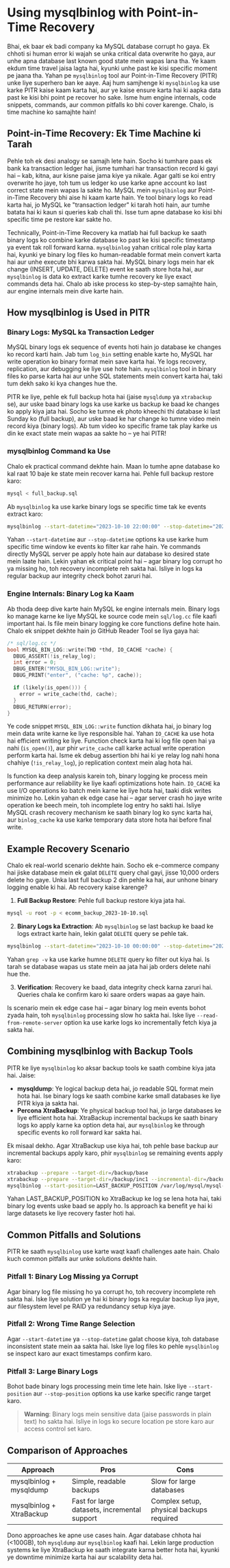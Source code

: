 # Using mysqlbinlog with Point-in-Time Recovery

Bhai, ek baar ek badi company ka MySQL database corrupt ho gaya. Ek chhoti si human error ki wajah se unka critical data overwrite ho gaya, aur unhe apna database last known good state mein wapas lana tha. Ye kaam ekdum time travel jaisa lagta hai, kyunki unhe past ke kisi specific moment pe jaana tha. Yahan pe `mysqlbinlog` tool aur Point-in-Time Recovery (PITR) unke liye superhero ban ke aaye. Aaj hum samjhenge ki `mysqlbinlog` ka use karke PITR kaise kaam karta hai, aur ye kaise ensure karta hai ki aapka data past ke kisi bhi point pe recover ho sake. Isme hum engine internals, code snippets, commands, aur common pitfalls ko bhi cover karenge. Chalo, is time machine ko samajhte hain!

## Point-in-Time Recovery: Ek Time Machine ki Tarah

Pehle toh ek desi analogy se samajh lete hain. Socho ki tumhare paas ek bank ka transaction ledger hai, jisme tumhari har transaction record ki gayi hai – kab, kitna, aur kisne paise jama kiye ya nikale. Agar galti se koi entry overwrite ho jaye, toh tum us ledger ko use karke apne account ko last correct state mein wapas la sakte ho. MySQL mein `mysqlbinlog` aur Point-in-Time Recovery bhi aise hi kaam karte hain. Ye tool binary logs ko read karta hai, jo MySQL ke "transaction ledger" ki tarah hoti hain, aur tumhe batata hai ki kaun si queries kab chali thi. Isse tum apne database ko kisi bhi specific time pe restore kar sakte ho.

Technically, Point-in-Time Recovery ka matlab hai full backup ke saath binary logs ko combine karke database ko past ke kisi specific timestamp ya event tak roll forward karna. `mysqlbinlog` yahan critical role play karta hai, kyunki ye binary log files ko human-readable format mein convert karta hai aur unhe execute bhi karwa sakta hai. MySQL binary logs mein har ek change (INSERT, UPDATE, DELETE) event ke saath store hota hai, aur `mysqlbinlog` is data ko extract karke tumhe recovery ke liye exact commands deta hai. Chalo ab iske process ko step-by-step samajhte hain, aur engine internals mein dive karte hain.

## How mysqlbinlog is Used in PITR

### Binary Logs: MySQL ka Transaction Ledger

MySQL binary logs ek sequence of events hoti hain jo database ke changes ko record karti hain. Jab tum `log_bin` setting enable karte ho, MySQL har write operation ko binary format mein save karta hai. Ye logs recovery, replication, aur debugging ke liye use hote hain. `mysqlbinlog` tool in binary files ko parse karta hai aur unhe SQL statements mein convert karta hai, taki tum dekh sako ki kya changes hue the.

PITR ke liye, pehle ek full backup hota hai (jaise `mysqldump` ya `xtrabackup` se), aur uske baad binary logs ka use karke us backup ke baad ke changes ko apply kiya jata hai. Socho ke tumne ek photo kheechi thi database ki last Sunday ko (full backup), aur uske baad ke har change ko tumne video mein record kiya (binary logs). Ab tum video ko specific frame tak play karke us din ke exact state mein wapas aa sakte ho – ye hai PITR!

### mysqlbinlog Command ka Use

Chalo ek practical command dekhte hain. Maan lo tumhe apne database ko kal raat 10 baje ke state mein recover karna hai. Pehle full backup restore karo:

```bash
mysql < full_backup.sql
```

Ab `mysqlbinlog` ka use karke binary logs se specific time tak ke events extract karo:

```bash
mysqlbinlog --start-datetime="2023-10-10 22:00:00" --stop-datetime="2023-10-11 22:00:00" /var/log/mysql/mysql-bin.000123 | mysql -u root -p
```

Yahan `--start-datetime` aur `--stop-datetime` options ka use karke hum specific time window ke events ko filter kar rahe hain. Ye commands directly MySQL server pe apply hote hain aur database ko desired state mein laate hain. Lekin yahan ek critical point hai – agar binary log corrupt ho ya missing ho, toh recovery incomplete reh sakta hai. Isliye in logs ka regular backup aur integrity check bohot zaruri hai.

### Engine Internals: Binary Log ka Kaam

Ab thoda deep dive karte hain MySQL ke engine internals mein. Binary logs ko manage karne ke liye MySQL ke source code mein `sql/log.cc` file kaafi important hai. Is file mein binary logging ke core functions define hote hain. Chalo ek snippet dekhte hain jo GitHub Reader Tool se liya gaya hai:

```cpp
/* sql/log.cc */
bool MYSQL_BIN_LOG::write(THD *thd, IO_CACHE *cache) {
  DBUG_ASSERT(!is_relay_log);
  int error = 0;
  DBUG_ENTER("MYSQL_BIN_LOG::write");
  DBUG_PRINT("enter", ("cache: %p", cache));

  if (likely(is_open())) {
    error = write_cache(thd, cache);
  }
  DBUG_RETURN(error);
}
```

Ye code snippet `MYSQL_BIN_LOG::write` function dikhata hai, jo binary log mein data write karne ke liye responsible hai. Yahan `IO_CACHE` ka use hota hai efficient writing ke liye. Function check karta hai ki log file open hai ya nahi (`is_open()`), aur phir `write_cache` call karke actual write operation perform karta hai. Isme ek debug assertion bhi hai ki ye relay log nahi hona chahiye (`!is_relay_log`), jo replication context mein alag hota hai.

Is function ka deep analysis karein toh, binary logging ke process mein performance aur reliability ke liye kaafi optimizations hote hain. `IO_CACHE` ka use I/O operations ko batch mein karne ke liye hota hai, taaki disk writes minimize ho. Lekin yahan ek edge case hai – agar server crash ho jaye write operation ke beech mein, toh incomplete log entry ho sakti hai. Isliye MySQL crash recovery mechanism ke saath binary log ko sync karta hai, aur `binlog_cache` ka use karke temporary data store hota hai before final write.

## Example Recovery Scenario

Chalo ek real-world scenario dekhte hain. Socho ek e-commerce company hai jiske database mein ek galat `DELETE` query chal gayi, jisse 10,000 orders delete ho gaye. Unka last full backup 2 din pehle ka hai, aur unhone binary logging enable ki hai. Ab recovery kaise karenge?

1. **Full Backup Restore**: Pehle full backup restore kiya jata hai.

```bash
mysql -u root -p < ecomm_backup_2023-10-10.sql
```

2. **Binary Logs ka Extraction**: Ab `mysqlbinlog` se last backup ke baad ke logs extract karte hain, lekin galat `DELETE` query se pehle tak.

```bash
mysqlbinlog --start-datetime="2023-10-10 00:00:00" --stop-datetime="2023-10-12 15:00:00" /var/log/mysql/mysql-bin.* | grep -v "DELETE FROM orders" | mysql -u root -p
```

Yahan `grep -v` ka use karke humne `DELETE` query ko filter out kiya hai. Is tarah se database wapas us state mein aa jata hai jab orders delete nahi hue the.

3. **Verification**: Recovery ke baad, data integrity check karna zaruri hai. Queries chala ke confirm karo ki saare orders wapas aa gaye hain.

Is scenario mein ek edge case hai – agar binary log mein events bohot zyada hain, toh `mysqlbinlog` processing slow ho sakta hai. Iske liye `--read-from-remote-server` option ka use karke logs ko incrementally fetch kiya ja sakta hai.

## Combining mysqlbinlog with Backup Tools

PITR ke liye `mysqlbinlog` ko aksar backup tools ke saath combine kiya jata hai. Jaise:

- **mysqldump**: Ye logical backup deta hai, jo readable SQL format mein hota hai. Ise binary logs ke saath combine karke small databases ke liye PITR kiya ja sakta hai.
- **Percona XtraBackup**: Ye physical backup tool hai, jo large databases ke liye efficient hota hai. XtraBackup incremental backups ke saath binary logs ko apply karne ka option deta hai, aur `mysqlbinlog` ke through specific events ko roll forward kar sakta hai.

Ek misaal dekho. Agar XtraBackup use kiya hai, toh pehle base backup aur incremental backups apply karo, phir `mysqlbinlog` se remaining events apply karo:

```bash
xtrabackup --prepare --target-dir=/backup/base
xtrabackup --prepare --target-dir=/backup/inc1 --incremental-dir=/backup/base
mysqlbinlog --start-position=LAST_BACKUP_POSITION /var/log/mysql/mysql-bin.* | mysql -u root -p
```

Yahan LAST_BACKUP_POSITION ko XtraBackup ke log se lena hota hai, taki binary log events uske baad se apply ho. Is approach ka benefit ye hai ki large datasets ke liye recovery faster hoti hai.

## Common Pitfalls and Solutions

PITR ke saath `mysqlbinlog` use karte waqt kaafi challenges aate hain. Chalo kuch common pitfalls aur unke solutions dekhte hain.

### Pitfall 1: Binary Log Missing ya Corrupt

Agar binary log file missing ho ya corrupt ho, toh recovery incomplete reh sakta hai. Iske liye solution ye hai ki binary logs ka regular backup liya jaye, aur filesystem level pe RAID ya redundancy setup kiya jaye.

### Pitfall 2: Wrong Time Range Selection

Agar `--start-datetime` ya `--stop-datetime` galat choose kiya, toh database inconsistent state mein aa sakta hai. Iske liye log files ko pehle `mysqlbinlog` se inspect karo aur exact timestamps confirm karo.

### Pitfall 3: Large Binary Logs

Bohot bade binary logs processing mein time lete hain. Iske liye `--start-position` aur `--stop-position` options ka use karke specific range target karo.

> **Warning**: Binary logs mein sensitive data (jaise passwords in plain text) ho sakta hai. Isliye in logs ko secure location pe store karo aur access control set karo.

## Comparison of Approaches

| Approach                  | Pros                                                | Cons                                                |
|---------------------------|----------------------------------------------------|----------------------------------------------------|
| mysqlbinlog + mysqldump   | Simple, readable backups                         | Slow for large databases                          |
| mysqlbinlog + XtraBackup  | Fast for large datasets, incremental support      | Complex setup, physical backups required          |

Dono approaches ke apne use cases hain. Agar database chhota hai (<100GB), toh `mysqldump` aur `mysqlbinlog` kaafi hai. Lekin large production systems ke liye XtraBackup ke saath integrate karna better hota hai, kyunki ye downtime minimize karta hai aur scalability deta hai.
